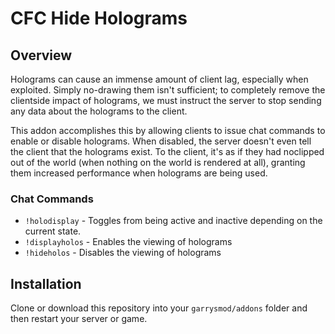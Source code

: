 # CFC Hide Holograms

## Overview
Holograms can cause an immense amount of client lag, especially when exploited. Simply no-drawing them isn't sufficient; to completely remove the clientside impact of holograms, we must instruct the server to stop sending any data about the holograms to the client.

This addon accomplishes this by allowing clients to issue chat commands to enable or disable holograms. When disabled, the server doesn't even tell the client that the holograms exist. To the client, it's as if they had noclipped out of the world (when nothing on the world is rendered at all), granting them increased performance when holograms are being used.

### Chat Commands
- `!holodisplay` - Toggles from being active and inactive depending on the current state.
- `!displayholos` - Enables the viewing of holograms
- `!hideholos` - Disables the viewing of holograms

## Installation
Clone or download this repository into your `garrysmod/addons` folder and then restart your server or game.
